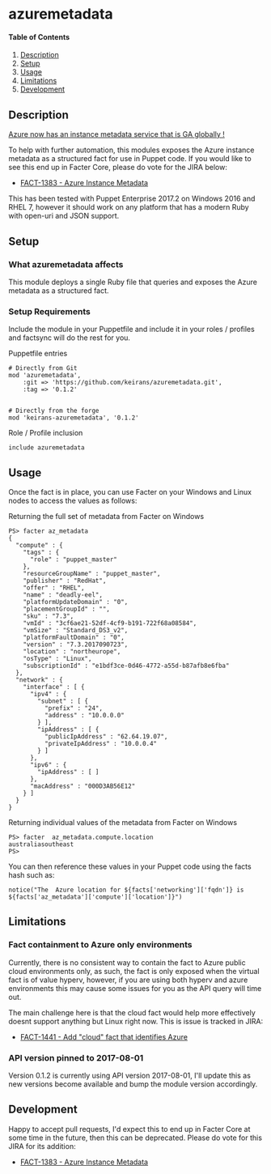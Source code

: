 # azuremetadata

#### Table of Contents

1. [Description](#description)
2. [Setup](#setup)
3. [Usage](#usage)
4. [Limitations](#limitations)
5. [Development](#development)

## Description

[Azure now has an instance metadata service that is GA globally !](https://docs.microsoft.com/en-us/azure/virtual-machines/virtual-machines-instancemetadataservice-overview)

To help with further automation, this modules exposes the Azure instance metadata as a structured fact for use in Puppet code.
If you would like to see this end up in Facter Core, please do vote for the JIRA below:
* [FACT-1383 - Azure Instance Metadata ](https://tickets.puppetlabs.com/browse/FACT-1383)

This has been tested with Puppet Enterprise 2017.2 on Windows 2016 and RHEL 7, however it should work on any platform that has a modern Ruby with open-uri and JSON support.

## Setup

### What azuremetadata affects 
This module deploys a single Ruby file that queries and exposes the Azure metadata as a structured fact.

### Setup Requirements

Include the module in your Puppetfile and include it in your roles / profiles and  factsync will do the rest for you.

Puppetfile entries


    # Directly from Git
    mod 'azuremetadata',
        :git => 'https://github.com/keirans/azuremetadata.git',
        :tag => '0.1.2'

    
    # Directly from the forge
    mod 'keirans-azuremetadata', '0.1.2'


Role / Profile inclusion



    include azuremetadata
    


## Usage

Once the fact is in place, you can use Facter on your Windows and Linux nodes to access the values as follows:


Returning the full set of metadata from Facter on Windows

    PS> facter az_metadata
    {
      "compute" : {
        "tags" : {
          "role" : "puppet_master"
        },
        "resourceGroupName" : "puppet_master",
        "publisher" : "RedHat",
        "offer" : "RHEL",
        "name" : "deadly-eel",
        "platformUpdateDomain" : "0",
        "placementGroupId" : "",
        "sku" : "7.3",
        "vmId" : "3cf6ae21-52df-4cf9-b191-722f68a08584",
        "vmSize" : "Standard_DS3_v2",
        "platformFaultDomain" : "0",
        "version" : "7.3.2017090723",
        "location" : "northeurope",
        "osType" : "Linux",
        "subscriptionId" : "e1bdf3ce-0d46-4772-a55d-b87afb8e6fba"
      },
      "network" : {
        "interface" : [ {
          "ipv4" : {
            "subnet" : [ {
              "prefix" : "24",
              "address" : "10.0.0.0"
            } ],
            "ipAddress" : [ {
              "publicIpAddress" : "62.64.19.07",
              "privateIpAddress" : "10.0.0.4"
            } ]
          },
          "ipv6" : {
            "ipAddress" : [ ]
          },
          "macAddress" : "000D3AB56E12"
        } ]
      }
    }

Returning individual values of the metadata from Facter on Windows


    PS> facter  az_metadata.compute.location
    australiasoutheast
    PS>
    
You can then reference these values in your Puppet code using the facts hash such as:

    notice("The  Azure location for ${facts['networking']['fqdn']} is ${facts['az_metadata']['compute']['location']}")


## Limitations

### Fact containment to Azure only environments
Currently, there is no consistent way to contain the fact to Azure public cloud environments only, as such, the fact is only exposed when the virtual fact is of value  hyperv, however, if you are using both hyperv and azure environments this may cause some issues for you as the API query will time out.

The main challenge here is that the cloud fact would help more effectively doesnt support anything but Linux right now. 
This is issue is tracked in JIRA: 
* [FACT-1441 - Add "cloud" fact that identifies Azure](https://tickets.puppetlabs.com/browse/FACT-1441)

### API version pinned to 2017-08-01
Version 0.1.2 is currently using API version 2017-08-01, I'll update this as new versions become available and bump the module version accordingly.

## Development
Happy to accept pull requests, I'd expect this to end up in Facter Core at some time in the future, then this can be deprecated.
Please do vote for this JIRA for its addition: 
* [FACT-1383 - Azure Instance Metadata ](https://tickets.puppetlabs.com/browse/FACT-1383)
